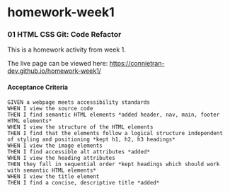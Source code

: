 # homework-week1

### 01 HTML CSS Git: Code Refactor

This is a homework activity from week 1. 

The live page can be viewed here: https://connietran-dev.github.io/homework-week1/


#### Acceptance Criteria

```
GIVEN a webpage meets accessibility standards
WHEN I view the source code
THEN I find semantic HTML elements *added header, nav, main, footer HTML elements*
WHEN I view the structure of the HTML elements
THEN I find that the elements follow a logical structure independent of styling and positioning *kept h1, h2, h3 headings*
WHEN I view the image elements
THEN I find accessible alt attributes *added*
WHEN I view the heading attributes
THEN they fall in sequential order *kept headings which should work with semantic HTML elements*
WHEN I view the title element
THEN I find a concise, descriptive title *added*
```
